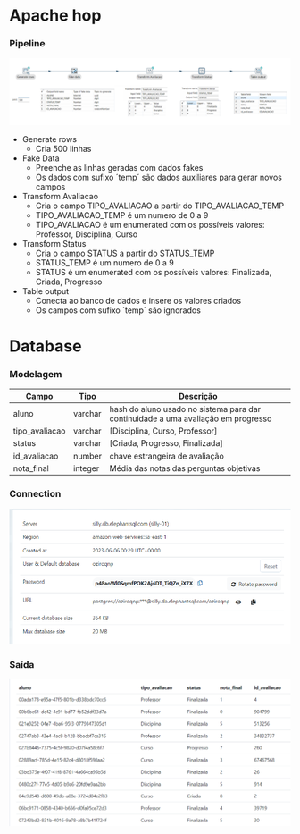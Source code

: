 # Apache hop
### Pipeline
![pipeline](/c2/pipeline-description.png)

* Generate rows
  * Cria 500 linhas
* Fake Data
  * Preenche as linhas geradas com dados fakes
  * Os dados com sufixo ´temp´ são dados auxiliares para gerar novos campos
* Transform Avaliacao
  * Cria o campo TIPO_AVALIACAO a partir do TIPO_AVALIACAO_TEMP
  * TIPO_AVALIACAO_TEMP é um numero de 0 a 9
  * TIPO_AVALIACAO é um enumerated com os possíveis valores: Professor, Disciplina, Curso
* Transform Status
  * Cria o campo STATUS a partir do STATUS_TEMP
  * STATUS_TEMP é um numero de 0 a 9
  * STATUS é um enumerated com os possíveis valores: Finalizada, Criada, Progresso
* Table output
  * Conecta ao banco de dados e insere os valores criados
  * Os campos com sufixo ´temp´ são ignorados
 
# Database
### Modelagem
| Campo          | Tipo    | Descrição                                                                         |
|----------------|---------|-----------------------------------------------------------------------------------|
| aluno          | varchar | hash do aluno usado no sistema para dar continuidade a uma avaliação em progresso |
| tipo_avaliacao | varchar | [Disciplina, Curso, Professor]                                                    |
| status         | varchar | [Criada, Progresso, Finalizada]                                                   |
| id_avaliacao   | number  | chave estrangeira de avaliação                                                    |
| nota_final     | integer | Média das notas das perguntas objetivas                                           |

### Connection
![connection](/c2/connection_database.png)

### Saída
![output](/c2/database-view.png)

  

